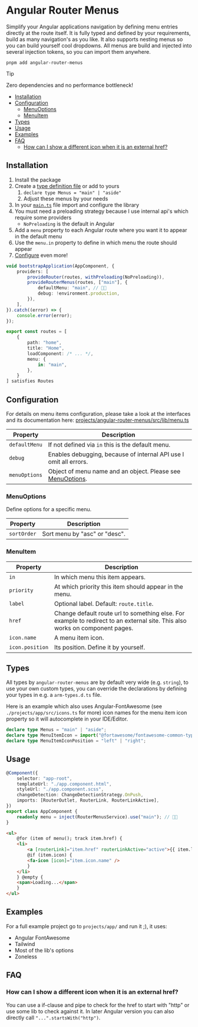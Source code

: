 # Angular Router Menus

Simplify your Angular applications navigation by defining menu entries directly at the route itself. It is fully typed and defined by your requirements, build as many navigation's as you like. It also supports nesting menus so you can build yourself cool dropdowns. All menus are build and injected into several injection tokens, so you can import them anywhere.

```shell
pnpm add angular-router-menus
```

> [!TIP]
> Zero dependencies and no performance bottleneck!

- [Installation](#installation)
- [Configuration](#configuration)
  - [MenuOptions](#menuoptions)
  - [MenuItem](#menuitem)
- [Types](#types)
- [Usage](#usage)
- [Examples](#examples)
- [FAQ](#faq)
  - [How can I show a different icon when it is an external href?](#how-can-i-show-a-different-icon-when-it-is-an-external-href)

## Installation

1. Install the package
2. Create a [type definition file](#types) or add to yours
   1. `declare type Menus = "main" | "aside"`
   2. Adjust these menus by your needs
3. In your [`main.ts`](#maints) file import and configure the library
4. You must need a preloading strategy because I use internal api's which require some providers
   - `NoPreloading` is the default in Angular
5. Add a `menu` property to each Angular route where you want it to appear in the default menu
6. Use the `menu.in` property to define in which menu the route should appear
7. [Configure](#configuration) even more!

```typescript
void bootstrapApplication(AppComponent, {
	providers: [
		provideRouter(routes, withPreloading(NoPreloading)),
		provideRouterMenus(routes, ["main"], {
			defaultMenu: "main", // 👋🏻
			debug: !environment.production,
		}),
	],
}).catch((error) => {
	console.error(error);
});
```

```typescript
export const routes = [
	{
		path: "home",
		title: "Home",
		loadComponent: /* ... */,
		menu: {
			in: "main",
		},
	}
] satisfies Routes
```

## Configuration

For details on menu items configuration, please take a look at the interfaces and its documentation here: [projects/angular-router-menus/src/lib/menu.ts](...)

| Property      | Description                                                                |
| ------------- | -------------------------------------------------------------------------- |
| `defaultMenu` | If not defined via `in` this is the default menu.                          |
| `debug`       | Enables debugging, because of internal API use I omit all errors.          |
| `menuOptions` | Object of menu name and an object. Please see [MenuOptions](#menuoptions). |

### MenuOptions

Define options for a specific menu.

| Property    | Description                   |
| ----------- | ----------------------------- |
| `sortOrder` | Sort menu by "asc" or "desc". |

### MenuItem

| Property        | Description                                                                                                                  |
| --------------- | ---------------------------------------------------------------------------------------------------------------------------- |
| `in`            | In which menu this item appears.                                                                                             |
| `priority`      | At which priority this item should appear in the menu.                                                                       |
| `label`         | Optional label. Default: `route.title`.                                                                                      |
| `href`          | Change default route url to something else. For example to redirect to an external site. This also works on component pages. |
| `icon.name`     | A menu item icon.                                                                                                            |
| `icon.position` | Its position. Define it by yourself.                                                                                         |

## Types

All types by `angular-router-menus` are by default very wide (e.g. `string`), to use your own custom types, you can override the declarations by defining your types in e.g. a `arm-types.d.ts` file.

Here is an example which also uses Angular-FontAwesome (see `./projects/app/src/icons.ts` for more) icon names for the menu item icon property so it will autocomplete in your IDE/Editor.

```typescript
declare type Menus = "main" | "aside";
declare type MenuItemIcon = import("@fortawesome/fontawesome-common-types").IconName;
declare type MenuItemIconPosition = "left" | "right";
```

## Usage

```typescript
@Component({
	selector: "app-root",
	templateUrl: "./app.component.html",
	styleUrl: "./app.component.scss",
	changeDetection: ChangeDetectionStrategy.OnPush,
	imports: [RouterOutlet, RouterLink, RouterLinkActive],
})
export class AppComponent {
	readonly menu = inject(RouterMenusService).use("main"); // 👋🏻
}
```

```html
<ul>
	@for (item of menu(); track item.href) {
	<li>
		<a [routerLink]="item.href" routerLinkActive="active">{{ item.label }}</a>
		@if (item.icon) {
		<fa-icon [icon]="item.icon.name" />
		}
	</li>
	} @empty {
	<span>Loading...</span>
	}
</ul>
```

## Examples

For a full example project go to `projects/app/` and run it ;), it uses:

- Angular FontAwesome
- Tailwind
- Most of the lib's options
- Zoneless

## FAQ

### How can I show a different icon when it is an external href?

You can use a if-clause and pipe to check for the href to start with "http" or use some lib to check against it. In later Angular version you can also directly call `"...".startsWith("http")`.
